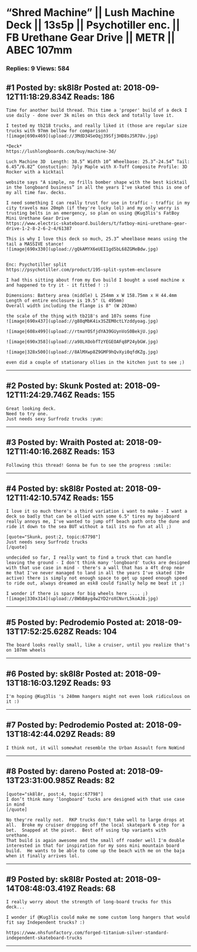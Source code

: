 # &ldquo;Shred Machine&rdquo; &#124;&#124; Lush Machine Deck &#124;&#124; 13s5p &#124;&#124; Psychotiller enc. &#124;&#124; FB Urethane Gear Drive &#124;&#124; METR &#124;&#124; ABEC 107mm

### Replies: 9 Views: 584

## \#1 Posted by: sk8l8r Posted at: 2018-09-12T11:18:29.834Z Reads: 186

```
Time for another build thread. This time a 'proper' build of a deck I use daily - done over 3k miles on this deck and totally love it. 

I tested my tb218 trucks, and really liked it (those are regular size trucks with 97mm bellow for comparison) 
![image|690x469](upload://3MdD34SeOqj39Sfj3HD8sJ5R78v.jpg)

*Deck*
https://lushlongboards.com/buy/machine-3d/

Luch Machine 3D  Length: 38.5” Width 10” Wheelbase: 25.3”-24.54” Tail: 6.45”/6.82” Constuction: 7ply Maple with X-Tuff Composite Profile: 3D Rocker with a kicktail

website says "A simple, no frills bomber shape with the best kicktail in the longboard business” in all the years I've skated this is one of my all time fav. decks. 

I need something I can really trust for use in traffic - traffic in my city travels max 20mph (if they're lucky lol) and my only worry is trusting belts in an emergency, so plan on using @Kug3lis's FatBoy Mini Urethane Gear Drive 
https://www.electric-skateboard.builders/t/fatboy-mini-urethane-gear-drive-1-2-8-2-6-2-4/61387

This is why I love this deck so much, 25.3” wheelbase means using the tail a MASSIVE stance!
![image|690x330](upload://gQkAMYX6eUEI1gd5bL68ZGMeBdw.jpg)


Enc: Psychotiller split 
https://psychotiller.com/product/195-split-system-enclosure

I had this sitting about from my Evo build I bought a used machine x and happened to try it - it fitted ! :) 

Dimensions: Battery area (middle) L 254mm x W 158.75mm x H 44.4mm
Length of entire enclosure is 19.5" (L 495mm)
Overall width including the flange is 8" (W 203mm)

the scale of the thing with tb218's and 107s seems fine
![image|690x437](upload://g88qMbK4ix3SZEM0ctLYzddyoag.jpg)

![image|608x499](upload://rtmaYOSfjdYA39GUynVoS0BekjU.jpg)

![image|690x358](upload://a98LXOobfTzYEGEOAFq8P24ybGW.jpg)

![image|328x500](upload://8AlMXwp8Z9GMF9hQvXyi0qfdKZg.jpg)

even did a couple of stationary ollies in the kitchen just to see ;)
```

---
## \#2 Posted by: Skunk Posted at: 2018-09-12T11:24:29.746Z Reads: 155

```
Great looking deck. 
Need to try one.
Just needs sexy Surfrodz trucks :yum:
```

---
## \#3 Posted by: Wraith Posted at: 2018-09-12T11:40:16.268Z Reads: 153

```
Following this thread! Gonna be fun to see the progress :smile:
```

---
## \#4 Posted by: sk8l8r Posted at: 2018-09-12T11:42:10.574Z Reads: 155

```
I love it so much there's a third variation i want to make - I want a deck so badly that can be ollied with some 6.5" tires my bajaboard really annoys me, I've wanted to jump off beach path onto the dune and ride it down to the sea BUT without a tail its no fun at all ;) 

[quote="Skunk, post:2, topic:67798"]
Just needs sexy Surfrodz trucks
[/quote]

undecided so far, I really want to find a truck that can handle leaving the ground - I don't think many 'longboard' tucks are designed with that use case in mind - there's a wall that has a 4ft drop near me that I've never managed to land in all the years I've skated (30+ active) there is simply not enough space to get up speed enough speed to ride out, always dreamed an esk8 could finally help me beat it ;)

I wonder if there is space for big wheels here .... ;) 
![image|330x314](upload://8WbBAyg4w2YD2roXCNvrL5koAJ8.jpg)
```

---
## \#5 Posted by: Pedrodemio Posted at: 2018-09-13T17:52:25.628Z Reads: 104

```
The board looks really small, like a cruiser, until you realize that's on 107mm wheels
```

---
## \#6 Posted by: sk8l8r Posted at: 2018-09-13T18:16:03.129Z Reads: 93

```
I'm hoping @Kug3lis 's 240mm hangers might not even look ridiculous on it :)
```

---
## \#7 Posted by: Pedrodemio Posted at: 2018-09-13T18:42:44.029Z Reads: 89

```
I think not, it will somewhat resemble the Urban Assault form NoWind
```

---
## \#8 Posted by: dareno Posted at: 2018-09-13T23:31:00.985Z Reads: 82

```
[quote="sk8l8r, post:4, topic:67798"]
I don’t think many ‘longboard’ tucks are designed with that use case in mind
[/quote]

No they're really not.  RKP trucks don't take well to large drops at all.  Broke my cruiser dropping off the local skatepark 6 step for a bet.  Snapped at the pivot.  Best off using tkp variants with urethane.  
That build is again awesome and the small off roader well I'm double interested in that for inspiration for my sons mini mountain board build.  He wants to be able to come up the beach with me on the baja when it finally arrives lol.
```

---
## \#9 Posted by: sk8l8r Posted at: 2018-09-14T08:48:03.419Z Reads: 68

```
I really worry about the strength of long-board trucks for this deck...

I wonder if @Kug3lis could make me some custom long hangers that would fit say Independent trucks? :) 

https://www.nhsfunfactory.com/forged-titanium-silver-standard-independent-skateboard-trucks
```

---
